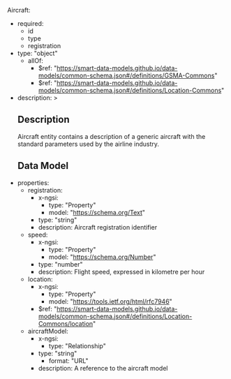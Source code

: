 Aircraft:
  - required:
    - id
    - type
    - registration
  - type: "object"
    - allOf:
      - $ref: "https://smart-data-models.github.io/data-models/common-schema.json#/definitions/GSMA-Commons"
      - $ref: "https://smart-data-models.github.io/data-models/common-schema.json#/definitions/Location-Commons"
   - description: >
      ## Description
      Aircraft entity contains a description of a generic aircraft with the standard parameters used by the airline industry.
      ## Data Model
  - properties:
    - registration:
      - x-ngsi:
        - type: "Property"
        - model: "https://schema.org/Text"
      - type: "string"
      - description: Aircraft registration identifier
    - speed:
      - x-ngsi:
        - type: "Property"
        - model: "https://schema.org/Number"
      - type: "number"
      - description: Flight speed, expressed in kilometre per hour
    - location:
      - x-ngsi:
        - type: "Property"
        - model: "https://tools.ietf.org/html/rfc7946"
      - $ref: "https://smart-data-models.github.io/data-models/common-schema.json#/definitions/Location-Commons/location"
    - aircraftModel:
      - x-ngsi:
        - type: "Relationship"
      - type: "string"
        - format: "URL"
      - description: A reference to the aircraft model